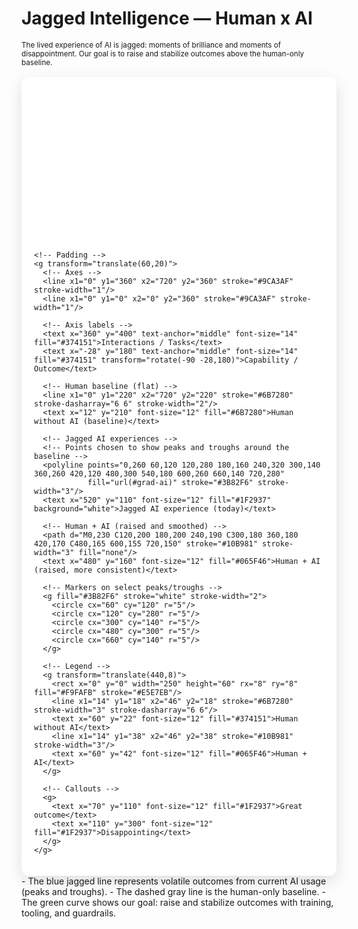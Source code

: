 # Jagged Intelligence — Human x AI

<small>The lived experience of AI is jagged: moments of brilliance and moments of disappointment. Our goal is to raise and stabilize outcomes above the human-only baseline.</small>

<div style="margin-top: 16px; background: white; padding: 20px; border-radius: 12px; box-shadow: 0 8px 24px rgba(0,0,0,0.12);">
  <svg viewBox="0 0 800 420" width="100%" height="auto" role="img" aria-label="Infographic showing jagged AI experiences, human baseline, and improved Human+AI trajectory">
    <defs>
      <linearGradient id="grad-ai" x1="0" x2="0" y1="0" y2="1">
        <stop offset="0%" stop-color="#3b82f6" stop-opacity="0.15"/>
        <stop offset="100%" stop-color="#3b82f6" stop-opacity="0"/>
      </linearGradient>
    </defs>

    <!-- Padding -->
    <g transform="translate(60,20)">
      <!-- Axes -->
      <line x1="0" y1="360" x2="720" y2="360" stroke="#9CA3AF" stroke-width="1"/>
      <line x1="0" y1="0" x2="0" y2="360" stroke="#9CA3AF" stroke-width="1"/>

      <!-- Axis labels -->
      <text x="360" y="400" text-anchor="middle" font-size="14" fill="#374151">Interactions / Tasks</text>
      <text x="-28" y="180" text-anchor="middle" font-size="14" fill="#374151" transform="rotate(-90 -28,180)">Capability / Outcome</text>

      <!-- Human baseline (flat) -->
      <line x1="0" y1="220" x2="720" y2="220" stroke="#6B7280" stroke-dasharray="6 6" stroke-width="2"/>
      <text x="12" y="210" font-size="12" fill="#6B7280">Human without AI (baseline)</text>

      <!-- Jagged AI experiences -->
      <!-- Points chosen to show peaks and troughs around the baseline -->
      <polyline points="0,260 60,120 120,280 180,160 240,320 300,140 360,260 420,120 480,300 540,180 600,260 660,140 720,280"
                fill="url(#grad-ai)" stroke="#3B82F6" stroke-width="3"/>
      <text x="520" y="110" font-size="12" fill="#1F2937" background="white">Jagged AI experience (today)</text>

      <!-- Human + AI (raised and smoothed) -->
      <path d="M0,230 C120,200 180,200 240,190 C300,180 360,180 420,170 C480,165 600,155 720,150" stroke="#10B981" stroke-width="3" fill="none"/>
      <text x="480" y="160" font-size="12" fill="#065F46">Human + AI (raised, more consistent)</text>

      <!-- Markers on select peaks/troughs -->
      <g fill="#3B82F6" stroke="white" stroke-width="2">
        <circle cx="60" cy="120" r="5"/>
        <circle cx="120" cy="280" r="5"/>
        <circle cx="300" cy="140" r="5"/>
        <circle cx="480" cy="300" r="5"/>
        <circle cx="660" cy="140" r="5"/>
      </g>

      <!-- Legend -->
      <g transform="translate(440,8)">
        <rect x="0" y="0" width="250" height="60" rx="8" ry="8" fill="#F9FAFB" stroke="#E5E7EB"/>
        <line x1="14" y1="18" x2="46" y2="18" stroke="#6B7280" stroke-width="3" stroke-dasharray="6 6"/>
        <text x="60" y="22" font-size="12" fill="#374151">Human without AI</text>
        <line x1="14" y1="38" x2="46" y2="38" stroke="#10B981" stroke-width="3"/>
        <text x="60" y="42" font-size="12" fill="#065F46">Human + AI</text>
      </g>

      <!-- Callouts -->
      <g>
        <text x="70" y="110" font-size="12" fill="#1F2937">Great outcome</text>
        <text x="110" y="300" font-size="12" fill="#1F2937">Disappointing</text>
      </g>
    </g>
  </svg>
</div>

<notes>
- The blue jagged line represents volatile outcomes from current AI usage (peaks and troughs).
- The dashed gray line is the human-only baseline.
- The green curve shows our goal: raise and stabilize outcomes with training, tooling, and guardrails.
</notes>

